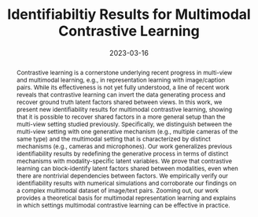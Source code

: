 ---
layout: publication_page
show: true
noheader: true

title: "Identifiabiltiy Results for Multimodal Contrastive Learning"
description:

date: 2023-03-16

authors:
  - name: Imant Daunhawer
    affiliations: [ETH Zurich]
  - name: <b>Alice Bizeul<b>
    affiliations: [ETH Zurich, ETH AI Center]
  - name: Emanuele Palumbo
    affiliations: [ETH Zurich, ETH AI Center]
  - name: Alexander Marx
    affiliations: [ETH Zurich, ETH AI Center]
  - name: Julia E. Vogt
    affiliations: [ETH Zurich]

journal: ICLR 2023
bib: /assets/bibliography/identifiability.txt
abstract: Contrastive learning is a cornerstone underlying recent progress in multi-view and multimodal learning, e.g., in representation learning with image/caption pairs. While its effectiveness is not yet fully understood, a line of recent work reveals that contrastive learning can invert the data generating process and recover ground truth latent factors shared between views. In this work, we present new identifiability results for multimodal contrastive learning, showing that it is possible to recover shared factors in a more general setup than the multi-view setting studied previously. Specifically, we distinguish between the multi-view setting with one generative mechanism (e.g., multiple cameras of the same type) and the multimodal setting that is characterized by distinct mechanisms (e.g., cameras and microphones). Our work generalizes previous identifiability results by redefining the generative process in terms of distinct mechanisms with modality-specific latent variables. We prove that contrastive learning can block-identify latent factors shared between modalities, even when there are nontrivial dependencies between factors. We empirically verify our identifiability results with numerical simulations and corroborate our findings on a complex multimodal dataset of image/text pairs. Zooming out, our work provides a theoretical basis for multimodal representation learning and explains in which settings multimodal contrastive learning can be effective in practice.
pdf: /assets/pdf/iclr2023.pdf
arxiv: https://arxiv.org/pdf/2303.09166.pdf

# Below is an example of injecting additional page-specific styles.
# If you use this page as a template, delete this _styles block.
_styles: >
  # .fake-img {
  #   background: #bbb;
  #   border: 1px solid rgba(0, 0, 0, 0.1);
  #   box-shadow: 0 0px 4px rgba(0, 0, 0, 0.1);
  #   margin-bottom: 12px;
  # }
  # .fake-img p {
  #   font-family: monospace;
  #   color: white;
  #   text-align: left;
  #   margin: 12px 0;
  #   text-align: center;
  #   font-size: 16px;
  # }
---